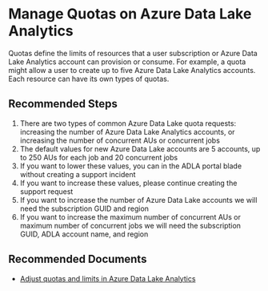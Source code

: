 <properties
    pageTitle="Adjusting Azure Data Lake Analytics Quotas"
    description="Manage Quotas on Azure Data Lake Analytics"
    service="Microsoft.DataLakeAnalytics"
	resource="accounts"
	authors="guyhay"
    ms.author="guyhay"
	displayOrder="8"
	selfHelpType="resource"
	productPesIds="15940"
   	supportTopicIds="32680642"
	cloudEnvironments="public"
   	articleId="datalakeanalytics-adjust-quota-limits"	
/>
# Manage Quotas on Azure Data Lake Analytics

Quotas define the limits of resources that a user subscription or Azure Data Lake Analytics account can provision or consume. For example, a quota might allow a user to create up to five Azure Data Lake Analytics accounts. Each resource can have its own types of quotas.

## **Recommended Steps**

1. There are two types of common Azure Data Lake quota requests: increasing the number of Azure Data Lake Analytics accounts, or increasing the number of concurrent AUs or concurrent jobs
2. The default values for new Azure Data Lake accounts are 5 accounts, up to 250 AUs for each job and 20 concurrent jobs
3. If you want to lower these values, you can in the ADLA portal blade without creating a support incident
4. If you want to increase these values, please continue creating the support request  
5. If you want to increase the number of Azure Data Lake accounts we will need the subscription GUID and region
6. If you want to increase the maximum number of concurrent AUs or maximum number of concurrent jobs we will need the subscription GUID, ADLA account name, and region

## **Recommended Documents**

* [Adjust quotas and limits in Azure Data Lake Analytics](https://docs.microsoft.com/azure/data-lake-analytics/data-lake-analytics-quota-limits)<br>

